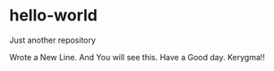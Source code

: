 # hello-world

Just another repository

Wrote a New Line.
And You will see this.
Have a Good day. Kerygma!!
